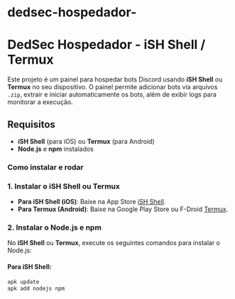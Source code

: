 # dedsec-hospedador-

# DedSec Hospedador - iSH Shell / Termux

Este projeto é um painel para hospedar bots Discord usando **iSH Shell** ou **Termux** no seu dispositivo. O painel permite adicionar bots via arquivos `.zip`, extrair e iniciar automaticamente os bots, além de exibir logs para monitorar a execução.

## Requisitos

- **iSH Shell** (para iOS) ou **Termux** (para Android)
- **Node.js** e **npm** instalados

### Como instalar e rodar

### 1. Instalar o iSH Shell ou Termux

- **Para iSH Shell (iOS)**: Baixe na App Store [iSH Shell](https://apps.apple.com/us/app/ish-shell/id1436902243).
- **Para Termux (Android)**: Baixe na Google Play Store ou F-Droid [Termux](https://f-droid.org/packages/com.termux/).

### 2. Instalar o Node.js e npm

No **iSH Shell** ou **Termux**, execute os seguintes comandos para instalar o Node.js:

#### Para **iSH Shell**:
```bash
apk update
apk add nodejs npm
